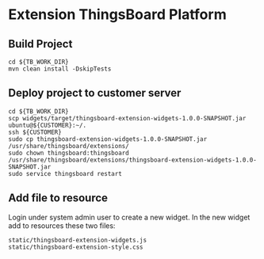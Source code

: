 Extension ThingsBoard Platform
=====================

## Build Project

```
cd ${TB_WORK_DIR}
mvn clean install -DskipTests
```

## Deploy project to customer server

```
cd ${TB_WORK_DIR}
scp widgets/target/thingsboard-extension-widgets-1.0.0-SNAPSHOT.jar ubuntu@${CUSTOMER}:~/.
ssh ${CUSTOMER}
sudo cp thingsboard-extension-widgets-1.0.0-SNAPSHOT.jar /usr/share/thingsboard/extensions/
sudo chown thingsboard:thingsboard /usr/share/thingsboard/extensions/thingsboard-extension-widgets-1.0.0-SNAPSHOT.jar
sudo service thingsboard restart
```

## Add file to resource

Login under system admin user to create a new widget. In the new widget add to resources these two files:
```
static/thingsboard-extension-widgets.js
static/thingsboard-extension-style.css
```
